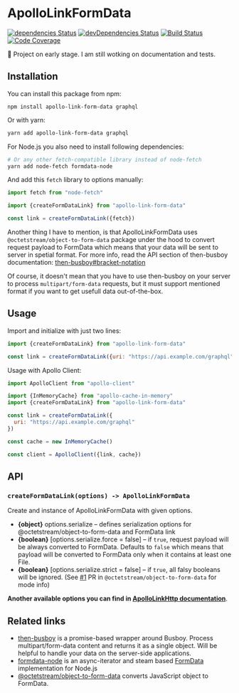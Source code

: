 # ApolloLinkFormData

[![dependencies Status](https://david-dm.org/octet-stream/apollo-link-form-data/status.svg)](https://david-dm.org/octet-stream/apollo-link-form-data)
[![devDependencies Status](https://david-dm.org/octet-stream/apollo-link-form-data/dev-status.svg)](https://david-dm.org/octet-stream/apollo-link-form-data?type=dev)
[![Build Status](https://travis-ci.org/octet-stream/apollo-link-form-data.svg?branch=master)](https://travis-ci.org/octet-stream/apollo-link-form-data)
[![Code Coverage](https://codecov.io/github/octet-stream/apollo-link-form-data/coverage.svg?branch=master)](https://codecov.io/github/octet-stream/apollo-link-form-data?branch=master)

🚧 Project on early stage. I am still wotking on documentation and tests.

## Installation

You can install this package from npm:

```
npm install apollo-link-form-data graphql
```

Or with yarn:

```sh
yarn add apollo-link-form-data graphql
```

For Node.js you also need to install following dependencies:

```sh
# Or any other fetch-compatible library instead of node-fetch
yarn add node-fetch formdata-node
```

And add this `fetch` library to options manually:

```js
import fetch from "node-fetch"

import {createFormDataLink} from "apollo-link-form-data"

const link = createFormDataLink({fetch})
```

Another thing I have to mention, is that ApolloLinkFormData uses `@octetstream/object-to-form-data` package under the hood
to convert request payload to FormData which means that your data will be sent to server in spetial format.
For more info, read the API section of then-busboy documentation: [then-busboy#bracket-notation](https://github.com/octet-stream/then-busboy#bracket-notation)

Of course, it doesn't mean that you have to use then-busboy on your server to process `multipart/form-data`
requests, but it must support mentioned format if you want to get usefull data out-of-the-box.

## Usage

Import and initialize with just two lines:

```js
import {createFormDataLink} from "apollo-link-form-data"

const link = createFormDataLink({uri: "https://api.example.com/graphql"})
```

Usage with Apollo Client:

```js
import ApolloClient from "apollo-client"

import {InMemoryCache} from "apollo-cache-in-memory"
import {createFormDataLink} from "apollo-link-form-data"

const link = createFormDataLink({
  uri: "https://api.example.com/graphql"
})

const cache = new InMemoryCache()

const client = ApolloClient({link, cache})
```

## API

### `createFormDataLink(options) -> ApolloLinkFormData`

Create and instance of ApolloLinkFormData with given options.

  - **{object}** options.serialize – defines serialization options for @octetstream/object-to-form-data and FormData link
  - **{boolean}** [options.serialize.force = false] – if `true`, request payload will be always converted to FormData.
    Defaults to `false` which means that payload will be converted to FormData only when it contains at least one File.
  - **{boolean}** [options.serialize.strict = false] – if `true`, all falsy booleans will be ignored. (See [#1](https://github.com/octet-stream/object-to-form-data/pull/1) PR in `@octetstream/object-to-form-data` for mode info)

**Another available options you can find in [ApolloLinkHttp documentation](https://www.apollographql.com/docs/link/links/http.html)**.

## Related links

* [then-busboy](https://github.com/octet-stream/then-busboy) is a promise-based wrapper around Busboy. Process multipart/form-data content and returns it as a single object. Will be helpful to handle your data on the server-side applications.
* [formdata-node](https://github.com/octet-stream/form-data) is an async-iterator and steam based [FormData](https://developer.mozilla.org/en-US/docs/Web/API/FormData) implementation for Node.js
* [@octetstream/object-to-form-data](https://github.com/octet-stream/object-to-form-data) converts JavaScript object to FormData.
